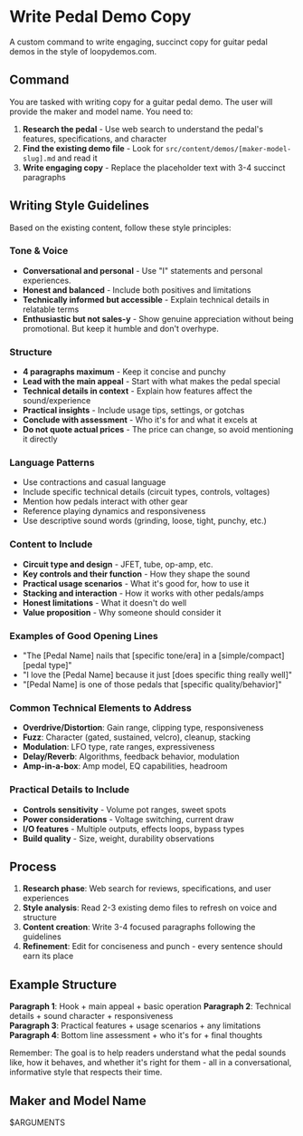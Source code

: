 # Write Pedal Demo Copy

A custom command to write engaging, succinct copy for guitar pedal demos in the style of loopydemos.com.

## Command

You are tasked with writing copy for a guitar pedal demo. The user will provide the maker and model name. You need to:

1. **Research the pedal** - Use web search to understand the pedal's features, specifications, and character
2. **Find the existing demo file** - Look for `src/content/demos/[maker-model-slug].md` and read it
3. **Write engaging copy** - Replace the placeholder text with 3-4 succinct paragraphs

## Writing Style Guidelines

Based on the existing content, follow these style principles:

### Tone & Voice
- **Conversational and personal** - Use "I" statements and personal experiences.
- **Honest and balanced** - Include both positives and limitations
- **Technically informed but accessible** - Explain technical details in relatable terms
- **Enthusiastic but not sales-y** - Show genuine appreciation without being promotional. But keep it humble and don't overhype.

### Structure
- **4 paragraphs maximum** - Keep it concise and punchy
- **Lead with the main appeal** - Start with what makes the pedal special
- **Technical details in context** - Explain how features affect the sound/experience
- **Practical insights** - Include usage tips, settings, or gotchas
- **Conclude with assessment** - Who it's for and what it excels at
- **Do not quote actual prices** - The price can change, so avoid mentioning it directly

### Language Patterns
- Use contractions and casual language
- Include specific technical details (circuit types, controls, voltages)
- Mention how pedals interact with other gear
- Reference playing dynamics and responsiveness
- Use descriptive sound words (grinding, loose, tight, punchy, etc.)

### Content to Include
- **Circuit type and design** - JFET, tube, op-amp, etc.
- **Key controls and their function** - How they shape the sound
- **Practical usage scenarios** - What it's good for, how to use it
- **Stacking and interaction** - How it works with other pedals/amps
- **Honest limitations** - What it doesn't do well
- **Value proposition** - Why someone should consider it

### Examples of Good Opening Lines
- "The [Pedal Name] nails that [specific tone/era] in a [simple/compact] [pedal type]"
- "I love the [Pedal Name] because it just [does specific thing really well]"
- "[Pedal Name] is one of those pedals that [specific quality/behavior]"

### Common Technical Elements to Address
- **Overdrive/Distortion**: Gain range, clipping type, responsiveness
- **Fuzz**: Character (gated, sustained, velcro), cleanup, stacking
- **Modulation**: LFO type, rate ranges, expressiveness
- **Delay/Reverb**: Algorithms, feedback behavior, modulation
- **Amp-in-a-box**: Amp model, EQ capabilities, headroom

### Practical Details to Include
- **Controls sensitivity** - Volume pot ranges, sweet spots
- **Power considerations** - Voltage switching, current draw
- **I/O features** - Multiple outputs, effects loops, bypass types
- **Build quality** - Size, weight, durability observations

## Process

1. **Research phase**: Web search for reviews, specifications, and user experiences
2. **Style analysis**: Read 2-3 existing demo files to refresh on voice and structure
3. **Content creation**: Write 3-4 focused paragraphs following the guidelines
4. **Refinement**: Edit for conciseness and punch - every sentence should earn its place

## Example Structure

**Paragraph 1**: Hook + main appeal + basic operation
**Paragraph 2**: Technical details + sound character + responsiveness  
**Paragraph 3**: Practical features + usage scenarios + any limitations
**Paragraph 4**: Bottom line assessment + who it's for + final thoughts

Remember: The goal is to help readers understand what the pedal sounds like, how it behaves, and whether it's right for them - all in a conversational, informative style that respects their time.

## Maker and Model Name

$ARGUMENTS
